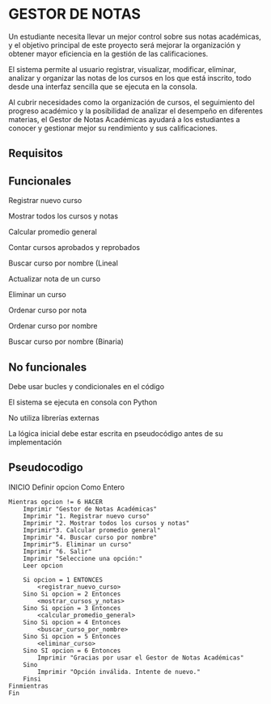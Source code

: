 # GESTOR DE NOTAS
Un estudiante necesita llevar un mejor control sobre sus notas académicas, y el objetivo principal de este proyecto será mejorar la organización y obtener mayor eficiencia en la gestión de las calificaciones.

El sistema permite al usuario registrar, visualizar, modificar, eliminar, analizar y organizar las notas de los cursos en los que está inscrito, todo desde una interfaz sencilla que se ejecuta en la consola.

Al cubrir necesidades como la organización de cursos, el seguimiento del progreso académico y la posibilidad de analizar el desempeño en diferentes materias, el Gestor de Notas Académicas ayudará a los estudiantes a conocer y gestionar mejor su rendimiento y sus calificaciones.

## Requisitos
## Funcionales
Registrar nuevo curso

Mostrar todos los cursos y notas

Calcular promedio general

Contar cursos aprobados y reprobados

Buscar curso por nombre (Lineal

Actualizar nota de un curso

Eliminar un curso

Ordenar curso por nota

Ordenar curso por nombre 

Buscar curso por nombre (Binaria)

## No funcionales
Debe usar bucles y condicionales en el código

El sistema se ejecuta en consola con Python

No utiliza librerías externas

La lógica inicial debe estar escrita en pseudocódigo antes de su implementación

## Pseudocodigo

INICIO
    Definir opcion Como Entero
    
    Mientras opcion != 6 HACER
        Imprimir "Gestor de Notas Académicas"
        Imprimir "1. Registrar nuevo curso"
        Imprimir "2. Mostrar todos los cursos y notas"
        Imprimir"3. Calcular promedio general"
        Imprimir "4. Buscar curso por nombre"
        Imprimir"5. Eliminar un curso"
        Imprimir "6. Salir"
        Imprimir "Seleccione una opción:"
        Leer opcion

        Si opcion = 1 ENTONCES
            <registrar_nuevo_curso>
        Sino Si opcion = 2 Entonces
            <mostrar_cursos_y_notas>
        Sino Si opcion = 3 Entonces
            <calcular_promedio_general>
        Sino Si opcion = 4 Entonces
            <buscar_curso_por_nombre>
        Sino Si opcion = 5 Entonces
            <eliminar_curso>
        Sino SI opcion = 6 Entonces
            Imprimir "Gracias por usar el Gestor de Notas Académicas"
        Sino
            Imprimir "Opción inválida. Intente de nuevo."
        Finsi
    Finmientras
    Fin

